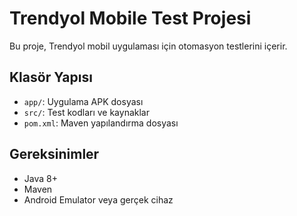 # Trendyol Mobile Test Projesi

Bu proje, Trendyol mobil uygulaması için otomasyon testlerini içerir.

## Klasör Yapısı
- `app/`: Uygulama APK dosyası
- `src/`: Test kodları ve kaynaklar
- `pom.xml`: Maven yapılandırma dosyası

## Gereksinimler
- Java 8+
- Maven
- Android Emulator veya gerçek cihaz

